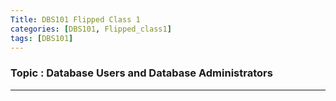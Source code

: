 ```yaml
---
Title: DBS101 Flipped Class 1
categories: [DBS101, Flipped_class1]
tags: [DBS101]
---
```


### Topic : Database Users and Database Administrators
---

